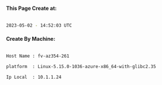 
   
#### This Page Create at:

```bash

2023-05-02 - 14:52:03 UTC

```

#### Create By Machine:

```bash

Host Name : fv-az354-261

platform  : Linux-5.15.0-1036-azure-x86_64-with-glibc2.35

Ip Local  : 10.1.1.24

```

